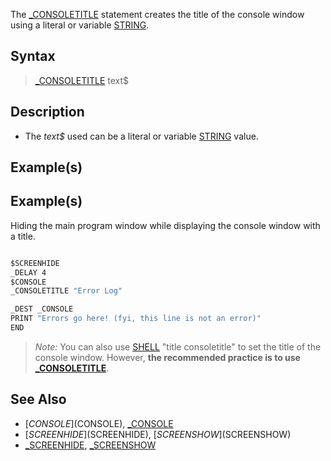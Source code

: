 The [_CONSOLETITLE](_CONSOLETITLE) statement creates the title of the console window using a literal or variable [STRING](STRING).


## Syntax

>  [_CONSOLETITLE](_CONSOLETITLE) text$


## Description

* The *text$* used can be a literal or variable [STRING](STRING) value.


## Example(s)

## Example(s)
 Hiding the main program window while displaying the console window with a title.

```vb

$SCREENHIDE
_DELAY 4
$CONSOLE
_CONSOLETITLE "Error Log"

_DEST _CONSOLE
PRINT "Errors go here! (fyi, this line is not an error)"
END

```

> *Note:* You can also use [SHELL](SHELL) "title consoletitle" to set the title of the console window. However, **the recommended practice is to use [_CONSOLETITLE](_CONSOLETITLE)**.


## See Also

* [$CONSOLE]($CONSOLE), [_CONSOLE](_CONSOLE)
* [$SCREENHIDE]($SCREENHIDE), [$SCREENSHOW]($SCREENSHOW)
* [_SCREENHIDE](_SCREENHIDE), [_SCREENSHOW](_SCREENSHOW)




